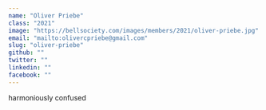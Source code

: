 ```yaml
---
name: "Oliver Priebe"
class: "2021"
image: "https://bellsociety.com/images/members/2021/oliver-priebe.jpg"
email: "mailto:olivercpriebe@gmail.com"
slug: "oliver-priebe"
github: ""
twitter: ""
linkedin: ""
facebook: ""
---
```

harmoniously confused